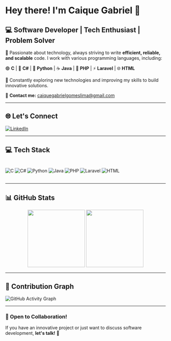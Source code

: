 # Hey there! I'm Caique Gabriel 👋

## 💻 Software Developer | Tech Enthusiast | Problem Solver

🔹 Passionate about technology, always striving to write **efficient, reliable, and scalable** code. I work with various programming languages, including:

🟢 **C** | 🔵 **C#** | 🐍 **Python** | ☕ **Java** | 🐘 **PHP** | ⚡ **Laravel** | 🌐 **HTML**

🚀 Constantly exploring new technologies and improving my skills to build innovative solutions.

📩 **Contact me:** [caiquegabrielgomeslima@gmail.com](mailto:caiquegabrielgomeslima@gmail.com)

---

## 🌐 Let's Connect  
[![LinkedIn](https://img.shields.io/badge/LinkedIn-0077B5?style=for-the-badge&logo=linkedin&logoColor=white)](https://www.linkedin.com/in/caique-gabriel-gomes-lima-b68943213/)

---

## 💻 Tech Stack  
<div style="display: inline_block"><br/>
  <img align="center" alt="C" src="https://img.shields.io/badge/C-A8B9CC?style=for-the-badge&logo=c&logoColor=white">
  <img align="center" alt="C#" src="https://img.shields.io/badge/C%23-239120?style=for-the-badge&logo=c-sharp&logoColor=white">
  <img align="center" alt="Python" src="https://img.shields.io/badge/Python-3776AB?style=for-the-badge&logo=python&logoColor=white">
  <img align="center" alt="Java" src="https://img.shields.io/badge/Java-007396?style=for-the-badge&logo=java&logoColor=white">
  <img align="center" alt="PHP" src="https://img.shields.io/badge/PHP-777BB4?style=for-the-badge&logo=php&logoColor=white">
  <img align="center" alt="Laravel" src="https://img.shields.io/badge/Laravel-FF2D20?style=for-the-badge&logo=laravel&logoColor=white">
  <img align="center" alt="HTML" src="https://img.shields.io/badge/HTML-E34F26?style=for-the-badge&logo=html5&logoColor=white">
</div><br/>

---

## 📊 GitHub Stats  
<div align="center">
  <img height="180em" src="https://github-readme-stats.vercel.app/api?username=Ca1queGabriel&show_icons=true&theme=radical&include_all_commits=true&count_private=true"/>
  <img height="180em" src="https://github-readme-stats.vercel.app/api/top-langs/?username=Ca1queGabriel&layout=compact&langs_count=7&theme=radical"/>
</div>

---

## 🚀 Contribution Graph  
![GitHub Activity Graph](https://github-readme-activity-graph.vercel.app/graph?username=Ca1queGabriel&theme=radical)

---

### 🤝 Open to Collaboration!  
If you have an innovative project or just want to discuss software development, **let's talk!** 🚀

